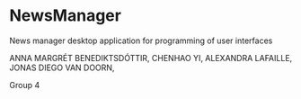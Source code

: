 # NewsManager
News manager desktop application for programming of user interfaces

ANNA MARGRÉT BENEDIKTSDÓTTIR,
CHENHAO YI,
ALEXANDRA LAFAILLE,
JONAS DIEGO VAN DOORN,

Group 4
